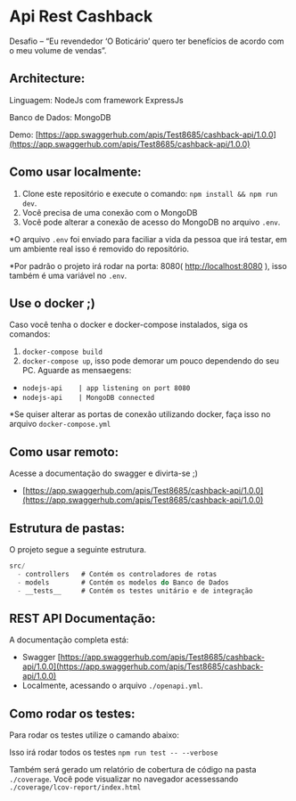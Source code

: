 # Api Rest Cashback
Desafio – “Eu revendedor ‘O Boticário’ quero ter benefícios de acordo com o meu volume de vendas”. 


## Architecture:
Linguagem: NodeJs com framework ExpressJs

Banco de Dados: MongoDB

Demo: [https://app.swaggerhub.com/apis/Test8685/cashback-api/1.0.0](https://app.swaggerhub.com/apis/Test8685/cashback-api/1.0.0)

## Como usar localmente:
1. Clone este repositório e execute o comando: ```npm install && npm run dev```.
2. Você precisa de uma conexão com o MongoDB
3. Você pode alterar a conexão de acesso do MongoDB no arquivo ```.env```.

*O arquivo ```.env``` foi enviado para faciliar a vida da pessoa que irá testar, em um ambiente real isso é removido do repositório.

*Por padrão o projeto irá rodar na porta: 8080( [http://localhost:8080](http://localhost:8080) ), isso também é uma variável no ```.env```.

## Use o docker ;)
Caso você tenha o docker e docker-compose instalados, siga os comandos:
1. ```docker-compose build```
2. ```docker-compose up```, isso pode demorar um pouco dependendo do seu PC.
Aguarde as mensaegens: 
 * ```nodejs-api    | app listening on port 8080``` 
 * ```nodejs-api    | MongoDB connected``` 

*Se quiser alterar as portas de conexão utilizando docker, faça isso no arquivo ```docker-compose.yml```

## Como usar remoto:
 Acesse a documentação do swagger e divirta-se ;)
 - [https://app.swaggerhub.com/apis/Test8685/cashback-api/1.0.0](https://app.swaggerhub.com/apis/Test8685/cashback-api/1.0.0) 

## Estrutura de pastas:
O projeto segue a seguinte estrutura.

```js
src/
  - controllers   # Contém os controladores de rotas
  - models        # Contém os modelos do Banco de Dados
  - __tests__     # Contém os testes unitário e de integração
```

## REST API Documentação:
A documentação completa está: 
 - Swagger [https://app.swaggerhub.com/apis/Test8685/cashback-api/1.0.0](https://app.swaggerhub.com/apis/Test8685/cashback-api/1.0.0)
 - Localmente, acessando o arquivo ```./openapi.yml```.

## Como rodar os testes:
Para rodar os testes utilize o camando abaixo:

Isso irá rodar todos os testes
```npm run test -- --verbose```

Também será gerado um relatório de cobertura de código na pasta ```./coverage```.
Você pode visualizar no navegador acessessando ```./coverage/lcov-report/index.html```